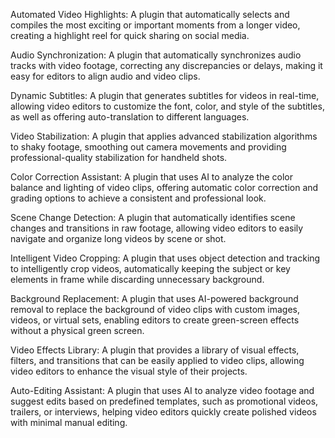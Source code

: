 Automated Video Highlights: A plugin that automatically selects and compiles the most exciting or important moments from a longer video, creating a highlight reel for quick sharing on social media.

Audio Synchronization: A plugin that automatically synchronizes audio tracks with video footage, correcting any discrepancies or delays, making it easy for editors to align audio and video clips.

Dynamic Subtitles: A plugin that generates subtitles for videos in real-time, allowing video editors to customize the font, color, and style of the subtitles, as well as offering auto-translation to different languages.

Video Stabilization: A plugin that applies advanced stabilization algorithms to shaky footage, smoothing out camera movements and providing professional-quality stabilization for handheld shots.

Color Correction Assistant: A plugin that uses AI to analyze the color balance and lighting of video clips, offering automatic color correction and grading options to achieve a consistent and professional look.

Scene Change Detection: A plugin that automatically identifies scene changes and transitions in raw footage, allowing video editors to easily navigate and organize long videos by scene or shot.

Intelligent Video Cropping: A plugin that uses object detection and tracking to intelligently crop videos, automatically keeping the subject or key elements in frame while discarding unnecessary background.

Background Replacement: A plugin that uses AI-powered background removal to replace the background of video clips with custom images, videos, or virtual sets, enabling editors to create green-screen effects without a physical green screen.

Video Effects Library: A plugin that provides a library of visual effects, filters, and transitions that can be easily applied to video clips, allowing video editors to enhance the visual style of their projects.

Auto-Editing Assistant: A plugin that uses AI to analyze video footage and suggest edits based on predefined templates, such as promotional videos, trailers, or interviews, helping video editors quickly create polished videos with minimal manual editing.

